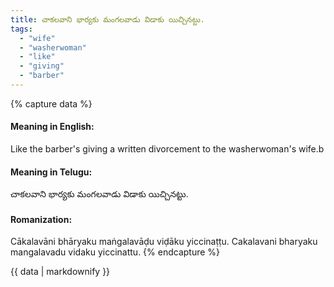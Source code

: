 ```yaml
---
title: చాకలవాని భార్యకు మంగలవాడు విడాకు యిచ్చినట్టు.
tags:
  - "wife"
  - "washerwoman"
  - "like"
  - "giving"
  - "barber"
---
```


{% capture data %}
#### Meaning in English:
Like the barber's giving a written divorcement to the washerwoman's wife.b

#### Meaning in Telugu:
చాకలవాని భార్యకు మంగలవాడు విడాకు యిచ్చినట్టు.

#### Romanization:
Cākalavāni bhāryaku maṅgalavāḍu viḍāku yiccinaṭṭu.
Cakalavani bharyaku mangalavadu vidaku yiccinattu.
{% endcapture %}

{{ data | markdownify }}

